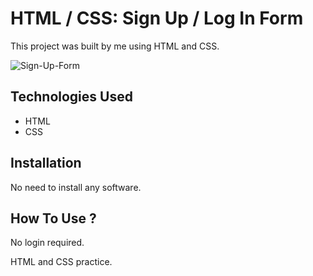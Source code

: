 # HTML / CSS: Sign Up / Log In Form

This project was built by me using HTML and CSS.

![Sign-Up-Form](../../Pictures/Screenshots/sign_in_login.png)


## Technologies Used
- HTML
- CSS

## Installation
No need to install any software.

## How To Use ?
No login required.

HTML and CSS practice.